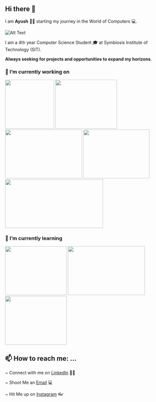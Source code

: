 ## Hi there 👋

I am **Ayush** 👦🏻 starting my journey in the World of Computers 💻.

![Alt Text](https://i.pinimg.com/originals/e4/26/70/e426702edf874b181aced1e2fa5c6cde.gif)

 I am a 4th year Computer Science Student 🎓 at Symbiosis Institute of Technology (SIT).

**Always seeking for projects and opportunities to expand my horizons**. 

### 🔭 I’m currently working on 

<img src="https://user-images.githubusercontent.com/59610160/88509204-33726800-cffe-11ea-8ad1-88b1ff5622df.png" width="159" height="159" /> <img src="https://user-images.githubusercontent.com/59610160/88509562-f9559600-cffe-11ea-83cf-8644d8709aaf.png" width="200" height="159" /> <img src="https://user-images.githubusercontent.com/59610160/88509684-3de13180-cfff-11ea-84d3-c080eb3c245b.png" width="250" height="159" /> <img src="https://user-images.githubusercontent.com/59610160/88509502-d4f9b980-cffe-11ea-9a97-07ba15f659ed.png" width="215" height="159" /> <img src="https://user-images.githubusercontent.com/59610160/159507921-f165ecf3-a1e9-497c-bae4-5fff9ba5f542.png" width="318" height="159" />

### 🌱 I’m currently learning

<img src="https://user-images.githubusercontent.com/59610160/159508313-3e1b6327-0b24-4917-b89f-9dc698d2b8a6.png" width="200" height="159" />   <img src="https://user-images.githubusercontent.com/59610160/159508947-b2b47d36-24ae-4f39-899a-bd6977f7d588.png" width="250" height="159" />    <img src="https://user-images.githubusercontent.com/59610160/159509198-ee3a8fd6-f183-435f-90bf-6226891f2c15.png" width="200" height="159" />

## 📫 How to reach me: ...
 ~ Connect with me on [LinkedIn](https://www.linkedin.com/in/ayush-tiwari-2867811b2/) 🤵🏻

 ~ Shoot Me an [Email](https://github.com/Ayush-py) 💻

 ~ Hit Me up on [Instagram](https://www.instagram.com/ayushtiwari4real/) 👓
